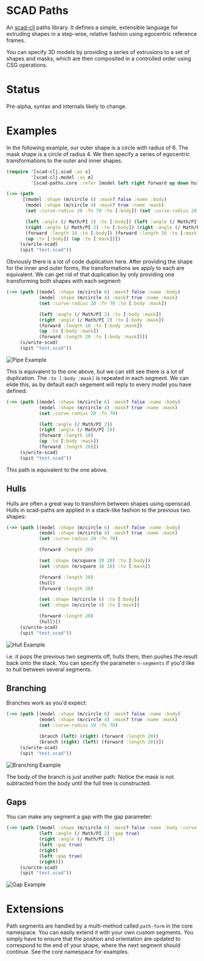 # SCAD Paths

An [scad-clj](https://github.com/farrellm/scad-clj) paths library. It defines a simple, extensible language for extruding shapes in a step-wise, relative fashion using egocentric reference frames.

You can specify 3D models by providing a series of extrusions to a set of shapes and masks, which are then composited in a controlled
order using CSG operations.

# Status

Pre-alpha, syntax and internals likely to change.
 
# Examples

In the following example, our outer shape is a circle with radius of 6. The mask
shape is a circle of radius 4. We then specify a series of egocentric transformations to the
outer and inner shapes. 

``` clojure
(require '[scad-clj.scad :as s]
         '[scad-clj.model :as m]
         '[scad-paths.core :refer [model left right forward up down hull path set branch]]

(->> (path
      [(model :shape (m/circle 6) :mask? false :name :body)
       (model :shape (m/circle 4) :mask? true :name :mask)
       (set :curve-radius 20 :fn 70 :to [:body]) (set :curve-radius 20 :fn 70 :to [:mask])

       (left :angle (/ Math/PI 2) :to [:body]) (left :angle (/ Math/PI 2) :to [:mask])
       (right :angle (/ Math/PI 2) :to [:body]) (right :angle (/ Math/PI 2) :to [:mask])
       (forward :length 10 :to [:body]) (forward :length 10 :to [:mask])
       (up :to [:body]) (up :to [:mask])])
     (s/write-scad)
     (spit "test.scad"))
```

Obviously there is a lot of code duplication here. After providing the shape for the inner and outer forms,
the transformations we apply to each are equivalent. We can get rid of that duplication by only providing one 
transforming both shapes with each segment:

``` clojure
(->> (path [(model :shape (m/circle 6) :mask? false :name :body)
            (model :shape (m/circle 4) :mask? true :name :mask)
            (set :curve-radius 20 :fn 70 :to [:body :mask])

            (left :angle (/ Math/PI 2) :to [:body :mask])
            (right :angle (/ Math/PI 2) :to [:body :mask])
            (forward :length 10 :to [:body :mask])
            (up :to [:body :mask])
            (forward :length 20 :to [:body :mask])])
     (s/write-scad)
     (spit "test.scad"))
```

![Pipe Example](https://github.com/SovereignShop/scad-paths/blob/main/resources/images/pipe-example.png)


This is equivalent to the one above, but we can still see there is a lot of duplication. The `:to [:body :mask]` is repeated in each segment.
We can elide this, as by default each segement will reply to every model you have defined:

``` clojure
(->> (path [(model :shape (m/circle 6) :mask? false :name :body)
            (model :shape (m/circle 4) :mask? true :name :mask)
            (set :curve-radius 20 :fn 70)

            (left :angle (/ Math/PI 2))
            (right :angle (/ Math/PI 2))
            (forward :length 10)
            (up :to [:body :mask])
            (forward :length 20)])
     (s/write-scad)
     (spit "test.scad"))
```

This path is equivalent to the one above.

## Hulls

Hulls are often a great way to transform between shapes using openscad. Hulls in scad-paths
are applied in a stack-like fashion to the previous two shapes:

``` clojure
(->> (path [(model :shape (m/circle 6) :mask? false :name :body)
            (model :shape (m/circle 4) :mask? true :name :mask)
            (set :curve-radius 20 :fn 70)

            (forward :length 20)

            (set :shape (m/square 20 20) :to [:body])
            (set :shape (m/square 16 16) :to [:mask])

            (forward :length 20)
            (hull)
            (forward :length 20)

            (set :shape (m/circle 6) :to [:body])
            (set :shape (m/circle 4) :to [:mask])

            (forward :length 20)
            (hull)])
     (s/write-scad)
     (spit "test.scad"))
```

![Hull Example](https://github.com/SovereignShop/scad-paths/blob/main/resources/images/hull-example.png)

i.e. it pops the previous two segments off, hulls them, then pushes the result back onto the stack. You can specify the parameter `n-segments` if you'd like to hull between several segments.

## Branching

Branches work as you'd expect:

``` clojure    
(->> (path [(model :shape (m/circle 6) :mask? false :name :body)
            (model :shape (m/circle 4) :mask? true :name :mask)
            (set :curve-radius 10 :fn 70)

            (branch (left) (right) (forward :length 20))
            (branch (right) (left) (forward :length 20))])
     (s/write-scad)
     (spit "test.scad"))
```

![Branching Example](https://github.com/SovereignShop/scad-paths/blob/main/resources/images/branching-example.png)


The body of the branch is just another path. Notice the mask is not subtracted from the body until the full tree is constructed.

## Gaps

You can make any segment a gap with the gap parameter:

``` clojure
(->> (path [(model :shape (m/circle 6) :mask? false :name :body :curve-radius 10 :fn 70)
            (left :angle (/ Math/PI 2) :gap true)
            (right :angle (/ Math/PI 2))
            (left :gap true)
            (right)
            (left :gap true)
            (right)])
     (s/write-scad)
     (spit "test.scad"))

```

![Gap Example](https://github.com/SovereignShop/scad-paths/blob/main/resources/images/gap-example.png)


# Extensions

Path segments are handled by a multi-method called `path-form` in the core namespace. You can easily extend it with your own custom segments. You simply have to ensure that the position and orientation are updated to correspond to the end of your shape, where the next segment should continue. See the
core namespace for examples.
